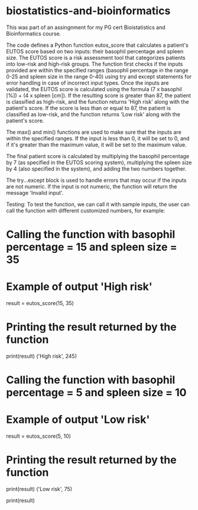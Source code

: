 # biostatistics-and-bioinformatics
This was part of an assingnment for my PG cert Bioistatistics and Bioinformatics course.

The code defines a Python function eutos_score that calculates a patient's EUTOS score based on two inputs: their basophil percentage and spleen size. The EUTOS score is a risk assessment tool that categorizes patients into low-risk and high-risk groups.
The function first checks if the inputs provided are within the specified ranges (basophil percentage in the range 0-25 and spleen size in the range 0-40) using try and except statements for error handling in case of incorrect input types.
Once the inputs are validated, the EUTOS score is calculated using the formula (7 x basophil [%]) + (4 x spleen [cm]).
If the resulting score is greater than 87, the patient is classified as high-risk, and the function returns 'High risk' along with the patient's score. If the score is less than or equal to 87, the patient is classified as low-risk, and the function returns 'Low risk' along with the patient's score.
 
The max() and min() functions are used to make sure that the inputs are within the specified ranges. If the input is less than 0, it will be set to 0, and if it's greater than the maximum value, it will be set to the maximum value.

The final patient score is calculated by multiplying the basophil percentage by 7 (as specified in the EUTOS scoring system), multiplying the spleen size by 4 (also specified in the system), and adding the two numbers together.

The try...except block is used to handle errors that may occur if the inputs are not numeric. If the input is not numeric, the function will return the message 'Invalid input'.

Testing:
To test the function, we can call it with sample inputs, the user can call the function with different customized numbers, for example:
# Calling the function with basophil percentage = 15 and spleen size = 35
# Example of output 'High risk'
result = eutos_score(15, 35)

# Printing the result returned by the function

print(result)
('High risk', 245)

# Calling the function with basophil percentage = 5 and spleen size = 10
# Example of output 'Low risk'
result = eutos_score(5, 10)

# Printing the result returned by the function
print(result)
('Low risk', 75)






print(result)
